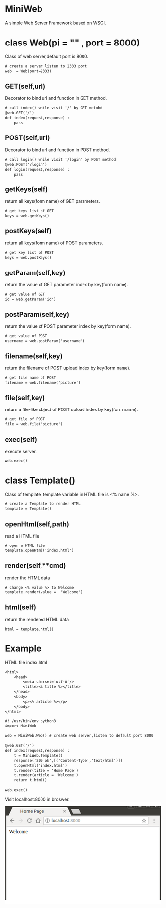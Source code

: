 # MiniWeb
A simple Web Server Framework based on WSGI.  

# class Web(pi = "" , port = 8000)
Class of web server,default port is 8000.
```
# create a server listen to 2333 port
web  = Web(port=2333)
```
## GET(self,url)
Decorator to bind url and function in GET method.  
```
# call index() while visit '/' by GET metohd
@web.GET('/')
def index(request,response) :
    pass
```
## POST(self,url)
Decorator to bind url and function in POST method.  
```
# call login() while visit '/login' by POST method
@web.POST('/login')
def login(request,response) :
    pass
```
## getKeys(self)
return all keys(form name) of GET parameters.  
```
# get keys list of GET
keys = web.getKeys()
```
## postKeys(self)
return all keys(form name) of POST parameters.  
```
# get key list of POST
keys = web.postKeys()
```
## getParam(self,key)
return the value of GET parameter index by key(form name).  
```
# get value of GET
id = web.getParam('id')
```
## postParam(self,key)
return the value of POST parameter index by key(form name).  
```
# get value of POST
username = web.postParam('username')
```
## filename(self,key)
return the filename of POST upload index by key(form name).
```
# get file name of POST
filename = web.filename('picture')
```  
## file(self,key)
return a file-like object of POST upload index by key(form name).
```
# get file of POST
file = web.file('picture')
```  
## exec(self)
execute server.
```
web.exec()
```

# class Template()
Class of template, template variable in HTML file is <% name %>.
```
# create a Template to render HTML
template = Template()
```
## openHtml(self,path)
read a HTML file  
```
# open a HTML file
template.openHtml('index.html')
```
## render(self,**cmd)
render the HTML data  
```
# change <% value %> to Welcome
template.render(value =  'Welcome')
```
## html(self)
return the rendered HTML data
```
html = template.html()
```


# Example
HTML file index.html
```
<html>
    <head>
        <meta charset='utf-8'/>
        <title><% title %></title>
    </head>
    <body>
        <p><% article %></p>
    </body>
</html>
```
```
#! /usr/bin/env python3
import MiniWeb

web = MiniWeb.Web() # create web server,listen to default port 8000

@web.GET('/')
def index(request,response) :
    t = MiniWeb.Template()
    response('200 ok',[('Content-Type','text/html')])
    t.openHtml('index.html')
    t.render(title = 'Home Page')
    t.render(article = 'Welcome')
    return t.html()
    
web.exec()
```
Visit localhost:8000 in broswer.  
![](https://github.com/hubenchang0515/MiniWeb/blob/master/readme.png?raw=true)
